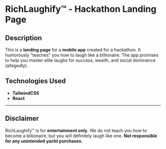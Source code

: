 # RichLaughify™ - Hackathon Landing Page

## Description
This is a **landing page** for a **mobile app** created for a hackathon. It humorously "teaches" you how to laugh like a billionaire. The app promises to help you master elite laughs for success, wealth, and social dominance (allegedly).


## Technologies Used
- **TailwindCSS**
- **React**

---

## Disclaimer
RichLaughify™ is for **entertainment only**. We do not teach you how to become a billionaire, but you will definitely laugh like one. **Not responsible for any unintended yacht purchases.**

